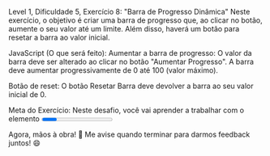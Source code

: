 Level 1, Dificuldade 5, Exercício 8: "Barra de Progresso Dinâmica"
Neste exercício, o objetivo é criar uma barra de progresso que, ao clicar no botão, aumente o seu valor até um limite. Além disso, haverá um botão para resetar a barra ao valor inicial.

JavaScript (O que será feito):
Aumentar a barra de progresso:
O valor da barra deve ser alterado ao clicar no botão "Aumentar Progresso".
A barra deve aumentar progressivamente de 0 até 100 (valor máximo).

Botão de reset:
O botão Resetar Barra deve devolver a barra ao seu valor inicial de 0.

Meta do Exercício: Neste desafio, você vai aprender a trabalhar com o elemento <progress>, além de controlar o seu comportamento através de JavaScript, o que é bastante comum em muitas interfaces de usuários. 🚀

Agora, mãos à obra! 🤩 Me avise quando terminar para darmos feedback juntos! 😄







